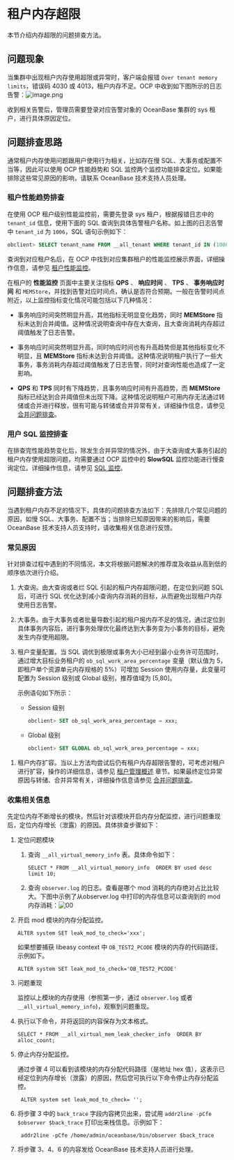 # 租户内存超限

本节介绍内存超限的问题排查方法。

## 问题现象

当集群中出现租户内存使用超限或异常时，客户端会报错 `Over tenant memory limits`，错误码 4030 或 4013，租户内存不足。OCP 中收到如下图所示的日志告警：![image.png](http://icms-x-dita.oss-cn-zhangjiakou.aliyuncs.com/xdita-output/zh-CN/task14795230/images/p147167.png?Expires=7258145946&OSSAccessKeyId=LTAIJfoPL6wmrirR&Signature=sETuKtmYCGYtoBLV4GvBT6KGvu4%3D "image.png")

收到相关告警后，管理员需要登录对应告警对象的 OceanBase 集群的 sys 租户，进行具体原因定位。

## 问题排查思路

通常租户内存使用问题跟用户使用行为相关，比如存在慢 SQL、大事务或配置不当等，因此可以使用 OCP 性能趋势和 SQL 监控两个监控功能排查定位。如果能排除这些常见原因的影响，请联系 OceanBase 技术支持人员处理。

### 租户性能趋势排查

在使用 OCP 租户级别性能监控前，需要先登录 sys 租户，根据报错日志中的 `tenant_id` 信息，使用下面的 SQL 查询到具体告警租户名称。如上图的日志告警中 `tenant_id` 为 `1006`，SQL 语句示例如下：

```sql
obclient> SELECT tenant_name FROM __all_tenant WHERE tenant_id IN (1006);
```

查询到对应租户名后，在 OCP 中找到对应集群租户的性能监控展示界面，详细操作信息，请参见 [租户性能监控](../../600.basic-database-management/400.manage-tenants/1000.tenant-performance-monitoring.md)。

在租户的 **性能监控** 页面中主要关注指标 **QPS** 、 **响应时间** 、 **TPS** 、 **事务响应时间** 和 `MEMStore`，并找到告警对应时间点，确认是否符合预期。一般在告警时间点附近，以上监控指标变化情况可能包括以下几种情况：

* 事务响应时间突然明显升高，其他指标无明显变化趋势，同时 **MEMStore** 指标未达到合并阈值。这种情况说明查询中存在大查询，且大查询消耗内存超过阈值触发了日志告警。

* 事务响应时间突然明显升高，同时响应时间也有升高趋势但是其他指标变化不明显，且 **MEMStore** 指标未达到合并阈值。这种情况说明租户执行了一些大事务，事务消耗内存超过阈值触发了日志告警，同时对查询性能也造成了一定影响。

* **QPS** 和 **TPS** 同时有下降趋势，且事务响应时间有升高趋势，而 **MEMStore** 指标已经达到合并阈值但未出现下降。这种情况说明租户可用内存无法通过转储或合并进行释放，很有可能与转储或合并异常有关，详细操作信息，请参见 [合并问题排查](../400.troubleshoot/1400.merge-troubleshooting.md)。

### 用户 SQL 监控排查

在排查完性能趋势变化后，除发生合并异常的情况外，由于大查询或大事务引起的租户内存使用超限问题，均需要通过 OCP 监控中的 **SlowSQL** 监控功能进行慢查询定位。详细操作信息，请参见 [SQL 监控](../100.administrator-guide-monitoring-and-alerts/100.use-ocp-to-monitor-databases/200.monitoring/300.sql-monitoring.md)。

## 问题排查方法

当遇到租户内存不足的情况下，具体的问题排查方法如下：先排除几个常见问题的原因，如慢 SQL、大事务、配置不当；当排除已知原因带来的影响后，需要 OceanBase 技术支持人员支持时，请收集相关信息进行反馈。

### 常见原因

针对排查过程中遇到的不同情况，本文将根据问题解决的推荐度及收益从高到低的顺序依次进行介绍。

1. 大查询。由大查询或者烂 SQL 引起的租户内存超限问题，在定位到问题 SQL 后，可进行 SQL 优化达到减小查询内存消耗的目标，从而避免出现租户内存使用日志告警。

2. 大事务。由于大事务或者批量导数引起的租户报内存不足的情况，通过定位到具体事务内容后，进行事务处理优化最终达到大事务变为小事务的目标，避免发生内存使用超限。

3. 租户变量配置。当 SQL 调优到极限或事务大小已经到最小业务许可范围时，通过增大目标业务租户的 `ob_sql_work_area_percentage` 变量（默认值为 5，即租户单个资源单元内存规格的 5%）可增加 Session 使用内存量，此变量可配置为 Session 级别或 Global 级别，推荐值域为 \[5,80\]。

   示例语句如下所示：
   * Session 级别

     ```sql
     obclient> SET ob_sql_work_area_percentage = xxx;
     ```

   * Global 级别

     ```sql
     obclient> SET GLOBAL ob_sql_work_area_percentage = xxx;
     ```

<!-- -->

1. 租户内存扩容。当以上方法均尝试后仍有租户内存超限告警的，可考虑对租户进行扩容，操作的详细信息，请参见 [租户管理概述](../../600.basic-database-management/400.manage-tenants/100.overview-of-tenant-management.md) 章节。如果最终定位异常原因与转储、合并异常有关，详细操作信息请参见 [合并问题排查](../400.troubleshoot/1400.merge-troubleshooting.md)。

### 收集相关信息

先定位内存不断增长的模块，然后针对该模块开启内存分配监控，进行问题重现后，定位内存增长（泄露）的原因。具体排查步骤如下：

1. 定位问题模块

   1. 查询 `__all_virtual_memory_info` 表。具体命令如下：

      ```shell
      SELECT * FROM __all_virtual_memory_info  ORDER BY used desc limit 10;
      ```

   2. 查询 `observer.log` 的日志。查看是哪个 mod 消耗的内存绝对占比比较大。下图中示例了从observer.log 中打印的内存信息可以查询到的 mod 内存消耗：![00](http://icms-x-dita.oss-cn-zhangjiakou.aliyuncs.com/xdita-output/zh-CN/task14795230/images/p373562.png?Expires=7258145946&OSSAccessKeyId=LTAIJfoPL6wmrirR&Signature=95KOZ2SHYWAVVT2wrH4Wd65epdc%3D)

2. 开启 mod 模块的内存分配监控。

   ```unknow
   ALTER system SET leak_mod_to_check='xxx';
   ```

   如果想要捕获 libeasy context 中 `OB_TEST2_PCODE` 模块的内存的代码路径，示例如下。

   ```unknow
   ALTER system SET leak_mod_to_check='OB_TEST2_PCODE'
   ```

3. 问题重现

   监控以上模块的内存使用（参照第一步，通过 `observer.log` 或者 `__all_virtual_memory_info`)，观察到问题重现。

4. 执行以下命令，并将返回的内容保存为文本格式。

   ```unknow
   SELECT * FROM __all_virtual_mem_leak_checker_info  ORDER BY alloc_count; 
   ```

5. 停止内存分配监控。

   通过步骤 4 可以看到该模块的内存分配代码路径（是地址 hex 值），这表示已经定位到内存增长（泄露）的原因，然后您可执行以下命令停止内存分配监控。

   ```unknow
    ALTER system set leak_mod_to_check= '';
   ```

6. 将步骤 3 中的 `back_trace` 字段内容拷贝出来，尝试用 `addr2line -pCfe $observer $back_trace` 打印出来栈信息。示例如下：

   ```shell
    addr2line -pCfe /home/admin/oceanbase/bin/observer $back_trace
   ```

7. 将步骤 3、4、6 的内容发给 OceanBase 技术支持人员进行处理。
